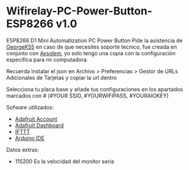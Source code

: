 # Wifirelay-PC-Power-Button-ESP8266 v1.0
ESP8266 D1 Mini Automatization PC Power Button
Pide la asistencia de [GeorgeK55](https://www.instagram.com/lab_gth/) en caso de que necesites soporte tecnico, fue creada en conjunto con [Avsolem](https://www.instagram.com/avsolem), yo solo tengo una copia con la configuración específica para mi computadora.

Recuerda instalar el json en Archivo > Preferencias > Gestor de URLs Adicionales de Tarjetas y copiar la url dentro

Selecciona tu placa base y añade tus configuraciones en los apartados marcados con # (#YOUR SSID, #YOURWIFIPASS, #YOURAIOKEY)

Sofware utilizados:
- [Adafruit Account](https://accounts.adafruit.com)
- [Adafruit Dashboard](https://io.adafruit.com/)
- [IFTTT](https://ifttt.com)
- [Arduino IDE](https://www.arduino.cc/en/software)

Datos extras:
- 115200 Es la velocidad del monitor seria
